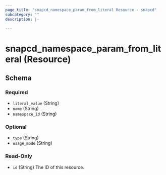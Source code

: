 ```yaml
---
page_title: "snapcd_namespace_param_from_literal Resource - snapcd"
subcategory: ""
description: |-
  
---
```


# snapcd_namespace_param_from_literal (Resource)






<!-- schema generated by tfplugindocs -->
## Schema

### Required

- `literal_value` (String)
- `name` (String)
- `namespace_id` (String)

### Optional

- `type` (String)
- `usage_mode` (String)

### Read-Only

- `id` (String) The ID of this resource.
